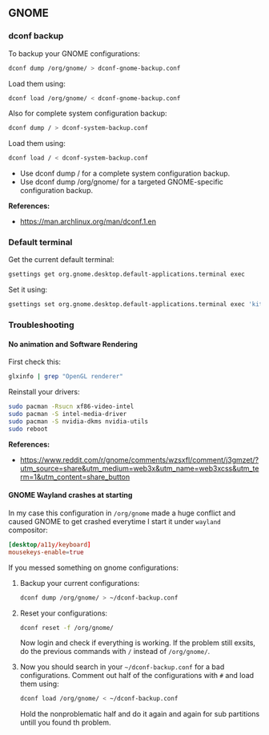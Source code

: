 ## GNOME

### dconf backup

To backup your GNOME configurations:

```bash
dconf dump /org/gnome/ > dconf-gnome-backup.conf
```

Load them using:

```bash
dconf load /org/gnome/ < dconf-gnome-backup.conf
```

Also for complete system configuration backup:

```bash
dconf dump / > dconf-system-backup.conf
```

Load them using:

```bash
dconf load / < dconf-system-backup.conf
```

- Use dconf dump / for a complete system configuration backup.
- Use dconf dump /org/gnome/ for a targeted GNOME-specific configuration backup.

**References:**

- <https://man.archlinux.org/man/dconf.1.en>

### Default terminal

Get the current default terminal:

```sh
gsettings get org.gnome.desktop.default-applications.terminal exec
```

Set it using:

```sh
gsettings set org.gnome.desktop.default-applications.terminal exec 'kitty'
```

### Troubleshooting

#### No animation and Software Rendering

First check this:

```bash
glxinfo | grep "OpenGL renderer"
```

Reinstall your drivers:

```bash
sudo pacman -Rsucn xf86-video-intel
sudo pacman -S intel-media-driver
sudo pacman -S nvidia-dkms nvidia-utils
sudo reboot
```

**References:**

- <https://www.reddit.com/r/gnome/comments/wzsxfl/comment/j3gmzet/?utm_source=share&utm_medium=web3x&utm_name=web3xcss&utm_term=1&utm_content=share_button>

#### GNOME Wayland crashes at starting

In my case this configuration in `/org/gnome` made a huge conflict and caused GNOME to get crashed everytime I start it under `wayland` compositor:

```conf
[desktop/a11y/keyboard]
mousekeys-enable=true
```

If you messed something on gnome configurations:

1. Backup your current configurations:

   ```bash
   dconf dump /org/gnome/ > ~/dconf-backup.conf
   ```

2. Reset your configurations:

   ```bash
   dconf reset -f /org/gnome/
   ```

   Now login and check if everything is working. If the problem still exsits, do the previous commands with `/` instead of `/org/gnome/`.

3. Now you should search in your `~/dconf-backup.conf` for a bad configurations. Comment out half of the configurations with `#` and load them using:

   ```bash
   dconf load /org/gnome/ < ~/dconf-backup.conf
   ```

   Hold the nonproblematic half and do it again and again for sub partitions untill you found th problem.
